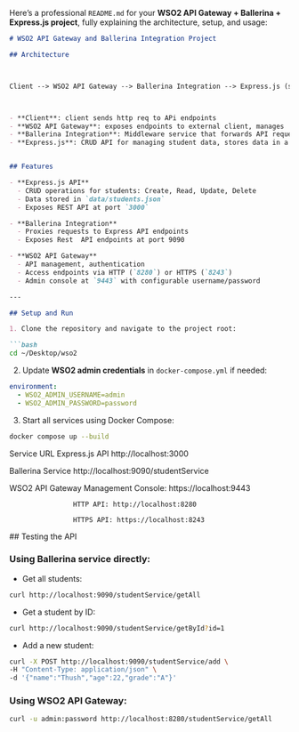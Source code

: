 Here’s a professional `README.md` for your **WSO2 API Gateway + Ballerina + Express.js project**, fully explaining the architecture, setup, and usage:

```markdown
# WSO2 API Gateway and Ballerina Integration Project

## Architecture



Client --> WSO2 API Gateway --> Ballerina Integration --> Express.js (student operations)



- **Client**: client sends http req to APi endpoints   
- **WSO2 API Gateway**: exposes endpoints to external client, manages  authentication, authorization.  
- **Ballerina Integration**: Middleware service that forwards API requests to the Express.js backend.  
- **Express.js**: CRUD API for managing student data, stores data in a JSON file.


## Features

- **Express.js API**
  - CRUD operations for students: Create, Read, Update, Delete
  - Data stored in `data/students.json`
  - Exposes REST API at port `3000`

- **Ballerina Integration**
  - Proxies requests to Express API endpoints
  - Exposes Rest  API endpoints at port 9090

- **WSO2 API Gateway**
  - API management, authentication
  - Access endpoints via HTTP (`8280`) or HTTPS (`8243`)
  - Admin console at `9443` with configurable username/password

---

## Setup and Run

1. Clone the repository and navigate to the project root:

```bash
cd ~/Desktop/wso2
````

2. Update **WSO2 admin credentials** in `docker-compose.yml` if needed:

```yaml
environment:
  - WSO2_ADMIN_USERNAME=admin
  - WSO2_ADMIN_PASSWORD=password
```

3. Start all services using Docker Compose:

```bash
docker compose up --build
```

<p>
Service	URL
Express.js API	http://localhost:3000

Ballerina Service	http://localhost:9090/studentService

WSO2 API Gateway	Management Console: https://localhost:9443

                    HTTP API: http://localhost:8280

                    HTTPS API: https://localhost:8243
</p>
## Testing the API

### Using Ballerina service directly:

* Get all students:

```bash
curl http://localhost:9090/studentService/getAll
```

* Get a student by ID:

```bash
curl http://localhost:9090/studentService/getById?id=1
```

* Add a new student:

```bash
curl -X POST http://localhost:9090/studentService/add \
-H "Content-Type: application/json" \
-d '{"name":"Thush","age":22,"grade":"A"}'
```

### Using WSO2 API Gateway:


```bash
curl -u admin:password http://localhost:8280/studentService/getAll
```



